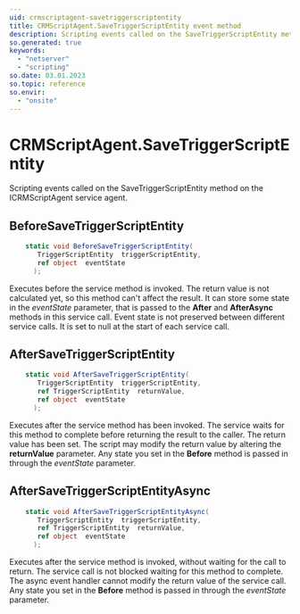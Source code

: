 ```yaml
---
uid: crmscriptagent-savetriggerscriptentity
title: CRMScriptAgent.SaveTriggerScriptEntity event method
description: Scripting events called on the SaveTriggerScriptEntity method on the CRMScriptAgent service agent.
so.generated: true
keywords:
  - "netserver"
  - "scripting"
so.date: 03.01.2023
so.topic: reference
so.envir:
  - "onsite"
---
```

# CRMScriptAgent.SaveTriggerScriptEntity

Scripting events called on the <see cref='M:SuperOffice.CRM.Services.ICRMScriptAgent.SaveTriggerScriptEntity'>SaveTriggerScriptEntity</see> method on the <see cref='ICRMScriptAgent'>ICRMScriptAgent</see>  service agent.

## BeforeSaveTriggerScriptEntity
```cs
    static void BeforeSaveTriggerScriptEntity(
       TriggerScriptEntity  triggerScriptEntity,
       ref object  eventState
      );
```
Executes before the service method is invoked.
The return value is not calculated yet, so this method can't affect the result.
It can store some state in the *eventState* parameter, that is passed to the **After** and **AfterAsync** methods in this service call.
Event state is not preserved between different service calls. It is set to null at the start of each service call.
## AfterSaveTriggerScriptEntity
```cs
    static void AfterSaveTriggerScriptEntity(
       TriggerScriptEntity  triggerScriptEntity,
       ref TriggerScriptEntity  returnValue,
       ref object  eventState
      );
```
Executes after the service method has been invoked. The service waits for this method to complete before returning the result to the caller.
The return value has been set. The script may modify the return value by altering the **returnValue** parameter.
Any state you set in the **Before** method is passed in through the *eventState* parameter.
## AfterSaveTriggerScriptEntityAsync
```cs
    static void AfterSaveTriggerScriptEntityAsync(
       TriggerScriptEntity  triggerScriptEntity,
       ref TriggerScriptEntity  returnValue,
       ref object  eventState
      );
```
Executes after the service method is invoked, without waiting for the call to return.
The service call is not blocked waiting for this method to complete.
The async event handler cannot modify the return value of the service call.
Any state you set in the **Before** method is passed in through the *eventState* parameter.

